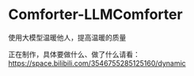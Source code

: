# Comforter-LLMComforter
使用大模型温暖他人，提高温暖的质量

正在制作，具体要做什么、做了什么请看：https://space.bilibili.com/3546755285125160/dynamic
